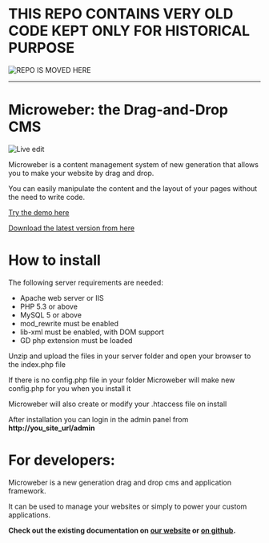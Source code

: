 # THIS REPO CONTAINS VERY OLD CODE KEPT ONLY FOR HISTORICAL PURPOSE

![REPO IS MOVED HERE](https://github.com/microweber/microweber/ "")





------------------------------------------




# Microweber: the Drag-and-Drop CMS

![Live edit](http://new.microweber.com/cdn/docs/banner_modules.png "")

Microweber is a content management system of new generation that allows you to make your website by drag and drop.

You can easily manipulate the content and the layout of your pages without the need to write code.

[Try the demo here](http://demo.microweber.org/admin?username=demo&password=demo)

[Download the latest version from here](https://github.com/microweber/microweber/archive/master.zip "")



# How to install


The following server requirements are needed:

* Apache web server or IIS
* PHP 5.3 or above
* MySQL 5 or above
* mod_rewrite must be enabled
* lib-xml must be enabled, with DOM support
* GD php extension must be loaded



Unzip and upload the files in your server folder and
open your browser to the index.php file

If there is no config.php file in your folder
Microweber will make new config.php for you when you install it

Microweber will also create or modify your .htaccess file on install

After installation you can login in the admin panel from **http://you_site_url/admin**







For developers:
===

Microweber is a new generation drag and drop cms and application framework. 

It can be used to manage your websites or simply to power your custom applications. 

**Check out the existing documentation on [our website](http://microweber.com/api-docs "") or [on github](https://github.com/microweber/microweber/tree/master/wiki "").**



